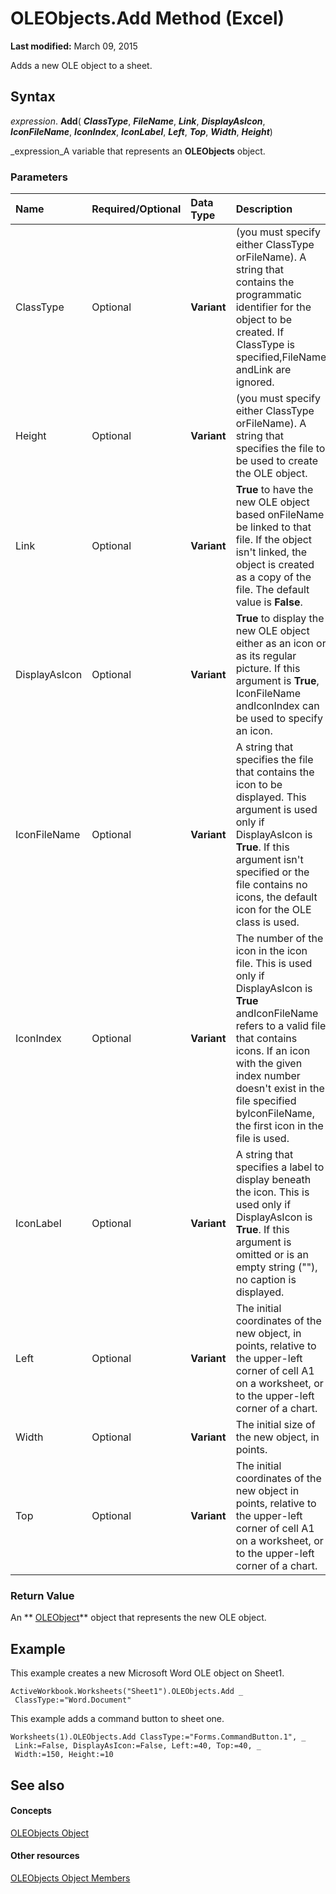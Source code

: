 
# OLEObjects.Add Method (Excel)

 **Last modified:** March 09, 2015

Adds a new OLE object to a sheet. 

## Syntax

 _expression_. **Add**( **_ClassType_**,  **_FileName_**,  **_Link_**,  **_DisplayAsIcon_**,  **_IconFileName_**,  **_IconIndex_**,  **_IconLabel_**,  **_Left_**,  **_Top_**,  **_Width_**,  **_Height_**)

 _expression_A variable that represents an  **OLEObjects** object.


### Parameters



|**Name**|**Required/Optional**|**Data Type**|**Description**|
|:-----|:-----|:-----|:-----|
|ClassType|Optional| **Variant**|(you must specify either ClassType orFileName). A string that contains the programmatic identifier for the object to be created. If ClassType is specified,FileName andLink are ignored.|
|Height|Optional| **Variant**|(you must specify either ClassType orFileName). A string that specifies the file to be used to create the OLE object.|
|Link|Optional| **Variant**| **True** to have the new OLE object based onFileName be linked to that file. If the object isn't linked, the object is created as a copy of the file. The default value is **False**.|
|DisplayAsIcon|Optional| **Variant**| **True** to display the new OLE object either as an icon or as its regular picture. If this argument is **True**, IconFileName andIconIndex can be used to specify an icon.|
|IconFileName|Optional| **Variant**|A string that specifies the file that contains the icon to be displayed. This argument is used only if DisplayAsIcon is **True**. If this argument isn't specified or the file contains no icons, the default icon for the OLE class is used.|
|IconIndex|Optional| **Variant**|The number of the icon in the icon file. This is used only if DisplayAsIcon is **True** andIconFileName refers to a valid file that contains icons. If an icon with the given index number doesn't exist in the file specified byIconFileName, the first icon in the file is used.|
|IconLabel|Optional| **Variant**|A string that specifies a label to display beneath the icon. This is used only if DisplayAsIcon is **True**. If this argument is omitted or is an empty string (""), no caption is displayed.|
|Left|Optional| **Variant**|The initial coordinates of the new object, in points, relative to the upper-left corner of cell A1 on a worksheet, or to the upper-left corner of a chart.|
|Width|Optional| **Variant**|The initial size of the new object, in points.|
|Top|Optional| **Variant**|The initial coordinates of the new object in points, relative to the upper-left corner of cell A1 on a worksheet, or to the upper-left corner of a chart.|

### Return Value

An  ** [OLEObject](bc3ef12d-1531-6c21-71ab-3df6bb851f3b.md)** object that represents the new OLE object.


## Example

This example creates a new Microsoft Word OLE object on Sheet1.


```
ActiveWorkbook.Worksheets("Sheet1").OLEObjects.Add _ 
 ClassType:="Word.Document"
```

This example adds a command button to sheet one.




```
Worksheets(1).OLEObjects.Add ClassType:="Forms.CommandButton.1", _ 
 Link:=False, DisplayAsIcon:=False, Left:=40, Top:=40, _ 
 Width:=150, Height:=10
```


## See also


#### Concepts


 [OLEObjects Object](e3fcf4bd-7c96-ecb3-dc04-551f7f7348f9.md)
#### Other resources


 [OLEObjects Object Members](7c3b0619-a988-1b8c-51b1-4c8ef3180264.md)
